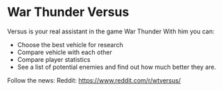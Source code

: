 # War Thunder Versus
Versus is your real assistant in the game War Thunder
With him you can:
- Choose the best vehicle for research
- Compare vehicle with each other
- Compare player statistics
- See a list of potential enemies and find out how much better they are.

Follow the news:
Reddit: https://www.reddit.com/r/wtversus/
 
